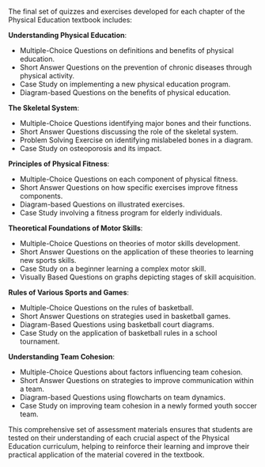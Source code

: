 The final set of quizzes and exercises developed for each chapter of the Physical Education textbook includes:

**Understanding Physical Education**:
- Multiple-Choice Questions on definitions and benefits of physical education.
- Short Answer Questions on the prevention of chronic diseases through physical activity.
- Case Study on implementing a new physical education program.
- Diagram-based Questions on the benefits of physical education.

**The Skeletal System**:
- Multiple-Choice Questions identifying major bones and their functions.
- Short Answer Questions discussing the role of the skeletal system.
- Problem Solving Exercise on identifying mislabeled bones in a diagram.
- Case Study on osteoporosis and its impact.

**Principles of Physical Fitness**:
- Multiple-Choice Questions on each component of physical fitness.
- Short Answer Questions on how specific exercises improve fitness components.
- Diagram-based Questions on illustrated exercises.
- Case Study involving a fitness program for elderly individuals.

**Theoretical Foundations of Motor Skills**:
- Multiple-Choice Questions on theories of motor skills development.
- Short Answer Questions on the application of these theories to learning new sports skills.
- Case Study on a beginner learning a complex motor skill.
- Visually Based Questions on graphs depicting stages of skill acquisition.

**Rules of Various Sports and Games**:
- Multiple-Choice Questions on the rules of basketball.
- Short Answer Questions on strategies used in basketball games.
- Diagram-Based Questions using basketball court diagrams.
- Case Study on the application of basketball rules in a school tournament.

**Understanding Team Cohesion**:
- Multiple-Choice Questions about factors influencing team cohesion.
- Short Answer Questions on strategies to improve communication within a team.
- Diagram-based Questions using flowcharts on team dynamics.
- Case Study on improving team cohesion in a newly formed youth soccer team.

This comprehensive set of assessment materials ensures that students are tested on their understanding of each crucial aspect of the Physical Education curriculum, helping to reinforce their learning and improve their practical application of the material covered in the textbook.